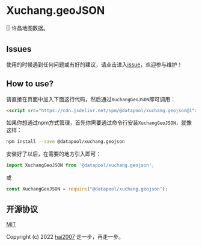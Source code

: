 # Xuchang.geoJSON
🗄️ 许昌地图数据。

## Issues
使用的时候遇到任何问题或有好的建议，请点击进入[issue](https://github.com/hai2007/datapool/issues)，欢迎参与维护！

## How to use?

请直接在页面中加入下面这行代码，然后通过```XuchangGeoJSON```即可调用：

```html
<script src="https://cdn.jsdelivr.net/npm/@datapool/xuchang.geojson@1"></script>
```

如果你想通过npm方式管理，首先你需要通过命令行安装``````XuchangGeoJSON``````，就像这样：

```bash
npm install --save @datapool/xuchang.geojson
```

安装好了以后，在需要的地方引入即可：

```js
import XuchangGeoJSON from '@datapool/xuchang.geojson';
```

或

```js
const XuchangGeoJSON = require("@datapool/xuchang.geojson");
```

开源协议
---------------------------------------
[MIT](https://github.com/hai2007/datapool/blob/master/LICENSE)

Copyright (c) 2022 [hai2007](https://hai2007.gitee.io/sweethome/) 走一步，再走一步。
